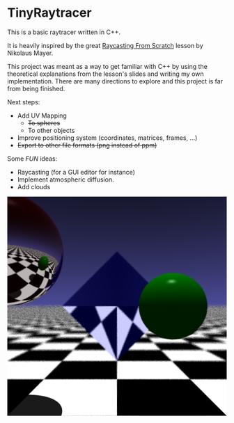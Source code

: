 # TinyRaytracer

This is a basic raytracer written in C++.

It is heavily inspired by the great [Raycasting From Scratch](https://github.com/nikolausmayer/raytracing-from-scratch) lesson by Nikolaus Mayer.

This project was meant as a way to get familiar with C++ by using the theoretical explanations from the lesson's slides and writing my own implementation. There are many directions to explore and this project is far from being finished.

Next steps:

- Add UV Mapping
    - ~~To spheres~~
    - To other objects
- Improve positioning system (coordinates, matrices, frames, ...)
- ~~Export to other file formats (png instead of ppm)~~

Some *FUN* ideas:

- Raycasting (for a GUI editor for instance)
- Implement atmospheric diffusion.
- Add clouds

![Example](./img.png)
